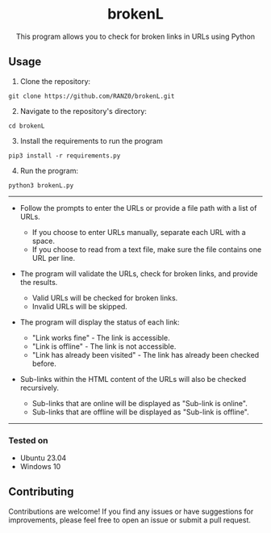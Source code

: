 <h1 align="center"> brokenL</h1>
<p align="center">This program allows you to check for broken links in URLs using Python</p>




## Usage
1. Clone the repository:

```
git clone https://github.com/RANZ0/brokenL.git
```

2. Navigate to the repository's directory:

```
cd brokenL
```
3. Install the requirements to run the program

```
pip3 install -r requirements.py
```

4. Run the program:

```
python3 brokenL.py
```
---
- Follow the prompts to enter the URLs or provide a file path with a list of URLs.

  - If you choose to enter URLs manually, separate each URL with a space.
  - If you choose to read from a text file, make sure the file contains one URL per line.


- The program will validate the URLs, check for broken links, and provide the results.

  - Valid URLs will be checked for broken links.
  - Invalid URLs will be skipped.


- The program will display the status of each link:

  - "Link works fine" - The link is accessible.
  - "Link is offline" - The link is not accessible.
  - "Link has already been visited" - The link has already been checked before.


- Sub-links within the HTML content of the URLs will also be checked recursively.

  - Sub-links that are online will be displayed as "Sub-link is online".
  - Sub-links that are offline will be displayed as "Sub-link is offline".

---
### Tested on

* Ubuntu 23.04
* Windows 10


## Contributing

Contributions are welcome! If you find any issues or have suggestions for improvements, please feel free to open an issue or submit a pull request.
